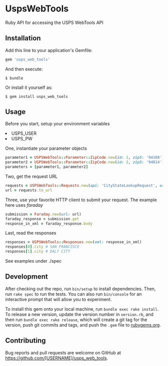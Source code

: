 # UspsWebTools

Ruby API for accessing the USPS WebTools API

## Installation

Add this line to your application's Gemfile:

```ruby
gem 'usps_web_tools'
```

And then execute:

    $ bundle

Or install it yourself as:

    $ gem install usps_web_tools

## Usage

Before you start, setup your environment variables
<li>USPS_USER</li>
<li>USPS_PW</li>

One, instantiate your parameter objects
```ruby
parameter1 = USPSWebTools::Parameter::ZipCode.new(id: 1, zip5: '94108')
parameter2 = USPSWebTools::Parameter::ZipCode.new(id: 2, zip5: '94014')
parameters = [parameter1, parameter2]
```

Two, get the request URL
```ruby
requests = USPSWebTools::Requests.new(api: 'CityStateLookupRequest', user_id: ENV['USPS_USER'], password: ENV['USPS_PW'], parameters: parameters)
url = requests.to_url
```

Three, use your favorite HTTP client to submit your request. The example here uses <i>faraday</i>
```ruby
submission = Faraday.new(url: url)
faraday_response = submission.get
response_in_xml = faraday_response.body
```

Last, read the responses
```ruby
responses = USPSWebTools::Responses.new(xml: response_in_xml)
responses[0].city # SAN FRANCISCO
responses[1].city # DALY CITY
```

See examples under ./spec

## Development

After checking out the repo, run `bin/setup` to install dependencies. Then, run `rake spec` to run the tests. You can also run `bin/console` for an interactive prompt that will allow you to experiment.

To install this gem onto your local machine, run `bundle exec rake install`. To release a new version, update the version number in `version.rb`, and then run `bundle exec rake release`, which will create a git tag for the version, push git commits and tags, and push the `.gem` file to [rubygems.org](https://rubygems.org).

## Contributing

Bug reports and pull requests are welcome on GitHub at https://github.com/[USERNAME]/usps_web_tools.
